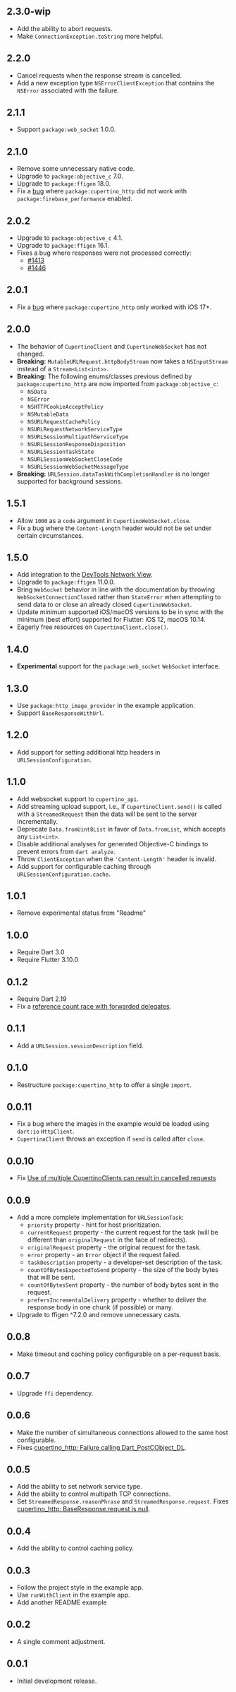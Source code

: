 ## 2.3.0-wip

* Add the ability to abort requests.
* Make `ConnectionException.toString` more helpful.

## 2.2.0

* Cancel requests when the response stream is cancelled.
* Add a new exception type `NSErrorClientException` that contains the
  `NSError` associated with the failure.

## 2.1.1

* Support `package:web_socket` 1.0.0.

## 2.1.0

* Remove some unnecessary native code.
* Upgrade to `package:objective_c` 7.0.
* Upgrade to `package:ffigen` 18.0.
* Fix a [bug](https://github.com/dart-lang/http/issues/1702) where
  `package:cupertino_http` did not work with `package:firebase_performance`
  enabled.

## 2.0.2

* Upgrade to `package:objective_c` 4.1.
* Upgrade to `package:ffigen` 16.1.
* Fixes a bug where responses were not processed correctly:
  * [#1413](https://github.com/dart-lang/http/issues/1413)
  * [#1446](https://github.com/dart-lang/http/issues/1446)

## 2.0.1

* Fix a [bug](https://github.com/dart-lang/http/issues/1398) where
  `package:cupertino_http` only worked with iOS 17+. 

## 2.0.0

* The behavior of `CupertinoClient` and `CupertinoWebSocket` has not changed.
* **Breaking:** `MutableURLRequest.httpBodyStream` now takes a `NSInputStream`
  instead of a `Stream<List<int>>`.
* **Breaking:** The following enums/classes previous defined by
  `package:cupertino_http` are now imported from `package:objective_c`:
    * `NSData`
    * `NSError`
    * `NSHTTPCookieAcceptPolicy`
    * `NSMutableData`
    * `NSURLRequestCachePolicy`
    * `NSURLRequestNetworkServiceType`
    * `NSURLSessionMultipathServiceType`
    * `NSURLSessionResponseDisposition`
    * `NSURLSessionTaskState`
    * `NSURLSessionWebSocketCloseCode`
    * `NSURLSessionWebSocketMessageType`
* **Breaking:** `URLSession.dataTaskWithCompletionHandler` is no longer
  supported for background sessions.

## 1.5.1

* Allow `1000` as a `code` argument in `CupertinoWebSocket.close`.
* Fix a bug where the `Content-Length` header would not be set under certain
  circumstances.

## 1.5.0

* Add integration to the
  [DevTools Network View](https://docs.flutter.dev/tools/devtools/network).
* Upgrade to `package:ffigen` 11.0.0.
* Bring `WebSocket` behavior in line with the documentation by throwing
  `WebSocketConnectionClosed` rather than `StateError` when attempting to send
  data to or close an already closed `CupertinoWebSocket`.
* Update minimum supported iOS/macOS versions to be in sync with the minimum
  (best effort) supported for Flutter: iOS 12, macOS 10.14.
* Eagerly free resources on `CupertinoClient.close()`.

## 1.4.0

* **Experimental** support for the `package:web_socket` `WebSocket` interface.

## 1.3.0

* Use `package:http_image_provider` in the example application.
* Support `BaseResponseWithUrl`.

## 1.2.0

* Add support for setting additional http headers in
  `URLSessionConfiguration`.

## 1.1.0

* Add websocket support to `cupertino_api`.
* Add streaming upload support, i.e., if `CupertinoClient.send()` is called
  with a `StreamedRequest` then the data will be sent to the server
  incrementally.
* Deprecate `Data.fromUint8List` in favor of `Data.fromList`, which accepts
  any `List<int>`.
* Disable additional analyses for generated Objective-C bindings to prevent
  errors from `dart analyze`.
* Throw `ClientException` when the `'Content-Length'` header is invalid.
* Add support for configurable caching through
  `URLSessionConfiguration.cache`.

## 1.0.1

* Remove experimental status from "Readme"

## 1.0.0

* Require Dart 3.0
* Require Flutter 3.10.0

## 0.1.2

* Require Dart 2.19
* Fix a [reference count race with forwarded delegates](https://github.com/dart-lang/http/issues/887).

## 0.1.1

* Add a `URLSession.sessionDescription` field.

## 0.1.0

* Restructure `package:cupertino_http` to offer a single `import`.

## 0.0.11

* Fix a bug where the images in the example would be loaded using `dart:io`
  `HttpClient`.
* `CupertinoClient` throws an exception if `send` is called after `close`.

## 0.0.10

* Fix [Use of multiple CupertinoClients can result in cancelled requests](https://github.com/dart-lang/http/issues/826)

## 0.0.9

* Add a more complete implementation for `URLSessionTask`:
  * `priority` property - hint for host prioritization.
  * `currentRequest` property - the current request for the task (will be
    different than `originalRequest` in the face of redirects).
  * `originalRequest` property - the original request for the task. 
  * `error` property - an `Error` object if the request failed.
  * `taskDescription` property - a developer-set description of the task.
  * `countOfBytesExpectedToSend` property - the size of the body bytes that
    will be sent.
  * `countOfBytesSent` property - the number of body bytes sent in the request.
  * `prefersIncrementalDelivery` property - whether to deliver the response
    body in one chunk (if possible) or many.
* Upgrade to ffigen ^7.2.0 and remove unnecessary casts.

## 0.0.8

* Make timeout and caching policy configurable on a per-request basis.

## 0.0.7

* Upgrade `ffi` dependency.

## 0.0.6

* Make the number of simultaneous connections allowed to the same host
  configurable.
* Fixes
  [cupertino_http: Failure calling Dart_PostCObject_DL](https://github.com/dart-lang/http/issues/785).

## 0.0.5

* Add the ability to set network service type.
* Add the ability to control multipath TCP connections.
* Set `StreamedResponse.reasonPhrase` and `StreamedResponse.request`. 
  Fixes
  [cupertino_http: BaseResponse.request is null](https://github.com/dart-lang/http/issues/782).

## 0.0.4

* Add the ability to control caching policy.

## 0.0.3

* Follow the project style in the example app.
* Use `runWithClient` in the example app.
* Add another README example
 
## 0.0.2

* A single comment adjustment.

## 0.0.1

* Initial development release.
